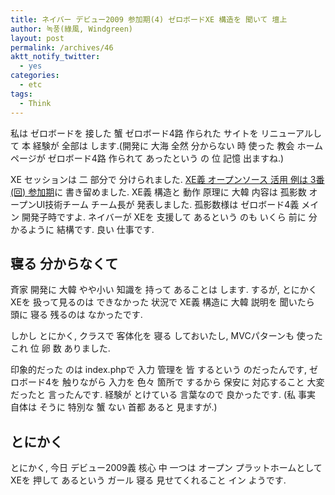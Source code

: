 ```yaml
---
title: ネイバー デビュー2009 参加期(4) ゼロボードXE 構造を 聞いて 壇上
author: 녹풍(綠風, Windgreen)
layout: post
permalink: /archives/46
aktt_notify_twitter:
  - yes
categories:
  - etc
tags:
  - Think
---
```

私は ゼロボードを 接した 蟹 ゼロボード4路 作られた サイトを リニューアルして 本 経験が 全部は します.(開発に 大海 全然 分からない 時 使った 教会 ホームページが ゼロボード4路 作られて あったという の 位 記憶 出ますね.)

XE セッションは 二 部分で 分けられました. <a href="http://mytory.textcube.com/entry/%EB%84%A4%EC%9D%B4%EB%B2%84-%EB%8D%B0%EB%B7%B02009-%EC%B0%B8%EA%B0%80%EA%B8%B03-XE-%EB%AF%B8%EB%8B%88%EC%83%B5-SMS-%EB%93%B1" target="_blank">XE義 オープンソース 活用 例は 3番(回) 参加期</a>に 書き留めました. XE義 構造と 動作 原理に 大韓 内容は 孤影数 オープンUI技術チーム チーム長が 発表しました. 孤影数様は ゼロボード4義 メイン 開発子時ですよ. ネイバーが XEを 支援して あるという のも いくら 前に 分かるように 結構です. 良い 仕事です.

## 寝る 分からなくて

斉家 開発に 大韓 やや小い 知識を 持って あることは します. するが, とにかく XEを 扱って見るのは できなかった 状況で XE義 構造に 大韓 説明を 聞いたら 頭に 寝る 残るのは なかったです.

しかし とにかく, クラスで 客体化を 寝る しておいたし, MVCパターンも 使った これ 位 卵 数 ありました.

印象的だった のは index.phpで 入力 管理を 皆 するという のだったんです, ゼロボード4を 触りながら 入力を 色々 箇所で するから 保安に 対応すること 大変だったと 言ったんです. 経験が とけている 言葉なので 良かったです. (私 事実 自体は そうに 特別な 蟹 ない 首都 あると 見ますが.)

## とにかく

とにかく, 今日 デビュー2009義 核心 中 一つは オープン プラットホームとして XEを 押して あるという ガール 寝る 見せてくれること イン ようです.